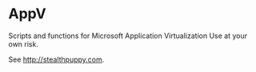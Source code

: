 # AppV
Scripts and functions for Microsoft Application Virtualization
Use at your own risk.

See http://stealthpuppy.com.

